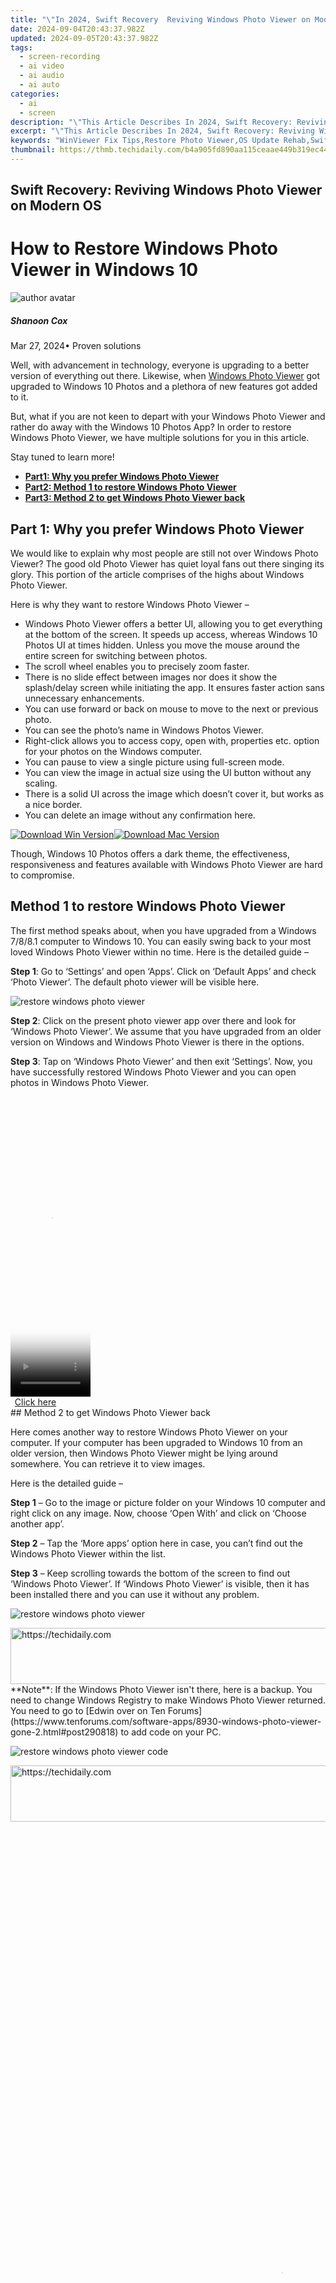 ```yaml
---
title: "\"In 2024, Swift Recovery  Reviving Windows Photo Viewer on Modern OS\""
date: 2024-09-04T20:43:37.982Z
updated: 2024-09-05T20:43:37.982Z
tags: 
  - screen-recording
  - ai video
  - ai audio
  - ai auto
categories: 
  - ai
  - screen
description: "\"This Article Describes In 2024, Swift Recovery: Reviving Windows Photo Viewer on Modern OS\""
excerpt: "\"This Article Describes In 2024, Swift Recovery: Reviving Windows Photo Viewer on Modern OS\""
keywords: "WinViewer Fix Tips,Restore Photo Viewer,OS Update Rehab,SwiftWinView Repair,QuickOS Photo Fix,Modern WinPhotos,Viewer Revive Tech"
thumbnail: https://thmb.techidaily.com/b4a905fd890aa115ceaae449b319ec44a08a343a14b9f46ade584251a7832338.jpg
---
```


## Swift Recovery: Reviving Windows Photo Viewer on Modern OS

# How to Restore Windows Photo Viewer in Windows 10

![author avatar](https://images.wondershare.com/filmora/article-images/shannon-cox.jpg)

##### Shanoon Cox

 Mar 27, 2024• Proven solutions

Well, with advancement in technology, everyone is upgrading to a better version of everything out there. Likewise, when [Windows Photo Viewer](https://support.microsoft.com/en-us/help/4027135/windows-10-photo-viewer) got upgraded to Windows 10 Photos and a plethora of new features got added to it.

But, what if you are not keen to depart with your Windows Photo Viewer and rather do away with the Windows 10 Photos App? In order to restore Windows Photo Viewer, we have multiple solutions for you in this article.

Stay tuned to learn more!

* [**Part1: Why you prefer Windows Photo Viewer**](#part1)
* [**Part2: Method 1 to restore Windows Photo Viewer**](#part2)
* [**Part3: Method 2 to get Windows Photo Viewer back**](#part3)

## Part 1: Why you prefer Windows Photo Viewer

We would like to explain why most people are still not over Windows Photo Viewer? The good old Photo Viewer has quiet loyal fans out there singing its glory. This portion of the article comprises of the highs about Windows Photo Viewer.

Here is why they want to restore Windows Photo Viewer –

* Windows Photo Viewer offers a better UI, allowing you to get everything at the bottom of the screen. It speeds up access, whereas Windows 10 Photos UI at times hidden. Unless you move the mouse around the entire screen for switching between photos.
* The scroll wheel enables you to precisely zoom faster.
* There is no slide effect between images nor does it show the splash/delay screen while initiating the app. It ensures faster action sans unnecessary enhancements.
* You can use forward or back on mouse to move to the next or previous photo.
* You can see the photo’s name in Windows Photos Viewer.
* Right-click allows you to access copy, open with, properties etc. option for your photos on the Windows computer.
* You can pause to view a single picture using full-screen mode.
* You can view the image in actual size using the UI button without any scaling.
* There is a solid UI across the image which doesn’t cover it, but works as a nice border.
* You can delete an image without any confirmation here.

[![Download Win Version](https://images.wondershare.com/filmora/guide/download-btn-win.jpg)](https://tools.techidaily.com/wondershare/filmora/download/)[![Download Mac Version](https://images.wondershare.com/filmora/guide/download-btn-mac.jpg)](https://tools.techidaily.com/wondershare/filmora/download/)

Though, Windows 10 Photos offers a dark theme, the effectiveness, responsiveness and features available with Windows Photo Viewer are hard to compromise.

## Method 1 to restore Windows Photo Viewer

The first method speaks about, when you have upgraded from a Windows 7/8/8.1 computer to Windows 10\. You can easily swing back to your most loved Windows Photo Viewer within no time. Here is the detailed guide –

**Step 1**: Go to ‘Settings’ and open ‘Apps’. Click on ‘Default Apps’ and check ‘Photo Viewer’. The default photo viewer will be visible here.

![restore windows photo viewer](https://images.wondershare.com/filmora/article-images/restore-windows-photo-viewer.jpg)

**Step 2**: Click on the present photo viewer app over there and look for ‘Windows Photo Viewer’. We assume that you have upgraded from an older version on Windows and Windows Photo Viewer is there in the options.

**Step 3**: Tap on ‘Windows Photo Viewer’ and then exit ‘Settings’. Now, you have successfully restored Windows Photo Viewer and you can open photos in Windows Photo Viewer.

<!-- affiliate ads begin -->
<span id="1975562">
					<video width="128" height="480" style="cursor:pointer"
           poster="//a.impactradius-go.com/display-clicktoplayimage/1975562.png"
           onclick="if(!this.playClicked){this.play();this.setAttribute('controls',true);this.playClicked=true;}">
	   <source src="//a.impactradius-go.com/display-ad/22993-1975562">
	   <img src="//a.impactradius-go.com/display-clicktoplayimage/1975562.png" style="border: none; height: 100%; width: 100%; object-fit: contain">
	</video>
	<div style="width:80px;text-align:center"><a href="javascript:window.open(decodeURIComponent('https%3A%2F%2Fhomestyler.sjv.io%2Fc%2F5597632%2F1975562%2F22993'), '_blank');void(0);">Click here</a></div>
</span>
<img height="0" width="0" src="https://imp.pxf.io/i/5597632/1975562/22993" style="position:absolute;visibility:hidden;" border="0" />
<!-- affiliate ads end -->
## Method 2 to get Windows Photo Viewer back

Here comes another way to restore Windows Photo Viewer on your computer. If your computer has been upgraded to Windows 10 from an older version, then Windows Photo Viewer might be lying around somewhere. You can retrieve it to view images.

Here is the detailed guide –

**Step 1** – Go to the image or picture folder on your Windows 10 computer and right click on any image. Now, choose ‘Open With’ and click on ‘Choose another app’.

**Step 2** – Tap the ‘More apps’ option here in case, you can’t find out the Windows Photo Viewer within the list.

**Step 3** – Keep scrolling towards the bottom of the screen to find out ‘Windows Photo Viewer’. If ‘Windows Photo Viewer’ is visible, then it has been installed there and you can use it without any problem.

![restore windows photo viewer](https://images.wondershare.com/filmora/article-images/restore-windows-photo-viewer-back.jpg)

<!-- affiliate ads begin -->
<a href="https://jalbum-affiliate-program.sjv.io/c/5597632/1584040/17916" target="_top" id="1584040">
  <img src="//a.impactradius-go.com/display-ad/17916-1584040" border="0" alt="https://techidaily.com" width="728" height="90"/>
</a>
<img height="0" width="0" src="https://jalbum-affiliate-program.sjv.io/i/5597632/1584040/17916" style="position:absolute;visibility:hidden;" border="0" />
<!-- affiliate ads end -->
**Note**: If the Windows Photo Viewer isn't there, here is a backup. You need to change Windows Registry to make Windows Photo Viewer returned. You need to go to [Edwin over on Ten Forums](https://www.tenforums.com/software-apps/8930-windows-photo-viewer-gone-2.html#post290818) to add code on your PC.

![restore windows photo viewer code](https://images.wondershare.com/filmora/article-images/restore-windows-photo-viewer-code.jpg)

<!-- affiliate ads begin -->
<a href="https://imp.i357552.net/c/5597632/947746/11832" target="_top" id="947746">
  <img src="//a.impactradius-go.com/display-ad/11832-947746" border="0" alt="https://techidaily.com" width="728" height="90"/>
</a>
<img height="0" width="0" src="https://imp.i357552.net/i/5597632/947746/11832" style="position:absolute;visibility:hidden;" border="0" />
<!-- affiliate ads end -->
<!-- affiliate ads begin -->
<span id="1424528">
					<video width="864" height="1536" style="cursor:pointer"
           poster="//a.impactradius-go.com/display-clicktoplayimage/1424528.png"
           onclick="if(!this.playClicked){this.play();this.setAttribute('controls',true);this.playClicked=true;}">
	   <source src="//a.impactradius-go.com/display-ad/16446-1424528">
	   <img src="//a.impactradius-go.com/display-clicktoplayimage/1424528.png" style="border: none; height: 100%; width: 100%; object-fit: contain">
	</video>
	<div style="width:540px;text-align:center"><a href="javascript:window.open(decodeURIComponent('https%3A%2F%2Flaganoo.pxf.io%2Fc%2F5597632%2F1424528%2F16446'), '_blank');void(0);">Click here</a></div>
</span>
<img height="0" width="0" src="https://imp.pxf.io/i/5597632/1424528/16446" style="position:absolute;visibility:hidden;" border="0" />
<!-- affiliate ads end -->
### Conclusion

From the above article, we found out that restoring Windows Photo Viewer on your system is not a tough task. But, without having the proper knowledge you shouldn’t play around with your Photos app. So, this article guides you through a reliable method for restoring Windows Photo Viewer and view your photos like you always loved to. We hope you liked our efforts of enlightening you about Windows Photo Viewer and got the necessary information. Plus, if none of these work, you can use [Windows 10 Photos app alternatives](https://tools.techidaily.com/wondershare/filmora/download/). Thanks for reading! Do comment us below to let us know your views.

[![Download Win Version](https://images.wondershare.com/filmora/guide/download-btn-win.jpg)](https://tools.techidaily.com/wondershare/filmora/download/)[![Download Mac Version](https://images.wondershare.com/filmora/guide/download-btn-mac.jpg)](https://tools.techidaily.com/wondershare/filmora/download/)

<!-- affiliate ads begin -->
<a href="https://dhgate.sjv.io/c/5597632/2106658/12108" target="_top" id="2106658">
  <img src="//a.impactradius-go.com/display-ad/12108-2106658" border="0" alt="https://techidaily.com" width="728" height="90"/>
</a>
<img height="0" width="0" src="https://dhgate.sjv.io/i/5597632/2106658/12108" style="position:absolute;visibility:hidden;" border="0" />
<!-- affiliate ads end -->
![author avatar](https://images.wondershare.com/filmora/article-images/shannon-cox.jpg)

<!-- affiliate ads begin -->
<a href="https://aligracehair.sjv.io/c/5597632/1896560/19272" target="_top" id="1896560">
  <img src="//a.impactradius-go.com/display-ad/19272-1896560" border="0" alt="https://techidaily.com" width="728" height="90"/>
</a>
<img height="0" width="0" src="https://aligracehair.sjv.io/i/5597632/1896560/19272" style="position:absolute;visibility:hidden;" border="0" />
<!-- affiliate ads end -->
Shanoon Cox

Shanoon Cox is a writer and a lover of all things video.

Follow @Shanoon Cox


<ins class="adsbygoogle"
     style="display:block"
     data-ad-format="autorelaxed"
     data-ad-client="ca-pub-7571918770474297"
     data-ad-slot="1223367746"></ins>



<ins class="adsbygoogle"
     style="display:block"
     data-ad-client="ca-pub-7571918770474297"
     data-ad-slot="8358498916"
     data-ad-format="auto"
     data-full-width-responsive="true"></ins>






<span class="atpl-alsoreadstyle">Also read:</span>
<div><ul>
<li><a href="https://fox-blue.techidaily.com/new-2024-approved-best-5-streamlined-online-convertors-for-gifs-to-video/"><u>[New] 2024 Approved  Best 5 Streamlined Online Convertors for GIFs to Video</u></a></li>
<li><a href="https://fox-blue.techidaily.com/new-2024-approved-mastering-autofocus-on-iphone-cameras-efficiently/"><u>[New] 2024 Approved  Mastering Autofocus on iPhone Cameras Efficiently</u></a></li>
<li><a href="https://digital-screen-recording.techidaily.com/new-2024-approved-the-ultimate-guide-to-choosing-a-professional-video-editor-filmora-or-democracy-creator/"><u>[New] 2024 Approved  The Ultimate Guide to Choosing a Professional Video Editor (Filmora or Democracy Creator)</u></a></li>
<li><a href="https://fox-blue.techidaily.com/new-8-best-photo-grid-online-makers-to-polish-your-pictures-for-2024/"><u>[New] 8 Best Photo Grid Online Makers to Polish Your Pictures for 2024</u></a></li>
<li><a href="https://fox-blue.techidaily.com/new-elevate-your-brands-visibility-with-these-key-marketing-practices/"><u>[New] Elevate Your Brand's Visibility with These Key Marketing Practices</u></a></li>
<li><a href="https://fox-blue.techidaily.com/new-from-hashtags-to-challenges-insta-meets-tiktok-for-2024/"><u>[New] From Hashtags to Challenges  Insta Meets TikTok for 2024</u></a></li>
<li><a href="https://facebook-video-footage.techidaily.com/new-in-2024-avoid-shaky-footage-proper-tripod-usage-techniques-in-vlog-creation/"><u>[New] In 2024, Avoid Shaky Footage  Proper Tripod Usage Techniques in Vlog Creation</u></a></li>
<li><a href="https://fox-blue.techidaily.com/new-in-2024-decoding-the-tech-behind-immersive-vr-experiences/"><u>[New] In 2024, Decoding the Tech Behind Immersive VR Experiences</u></a></li>
<li><a href="https://fox-blue.techidaily.com/new-in-2024-thorough-appraisal-gopro-silver-hero4-specimen/"><u>[New] In 2024, Thorough Appraisal  GoPro Silver HERO4 Specimen</u></a></li>
<li><a href="https://fox-blue.techidaily.com/new-innovative-techniques-to-elevate-your-gopro-work-for-2024/"><u>[New] Innovative Techniques to Elevate Your GoPro Work for 2024</u></a></li>
<li><a href="https://fox-blue.techidaily.com/new-integrating-b-roll-effectively-without-distraction/"><u>[New] Integrating B Roll Effectively Without Distraction</u></a></li>
<li><a href="https://fox-blue.techidaily.com/new-perfect-palette-pro-for-2024/"><u>[New] Perfect Palette Pro for 2024</u></a></li>
<li><a href="https://fox-blue.techidaily.com/new-render-images-with-radial-light-diffusion-technique/"><u>[New] Render Images with Radial Light Diffusion Technique</u></a></li>
<li><a href="https://fox-blue.techidaily.com/new-short-form-script-template/"><u>[New] Short-Form Script Template</u></a></li>
<li><a href="https://fox-blue.techidaily.com/new-streaming-showdown-the-podcast-challenge-to-youtubes-dominance-for-2024/"><u>[New] Streaming Showdown  The Podcast Challenge to YouTube’s Dominance for 2024</u></a></li>
<li><a href="https://fox-blue.techidaily.com/new-the-premier-free-srt-to-video-subtitle-tools-for-2024/"><u>[New] The Premier Free SRT to Video Subtitle Tools for 2024</u></a></li>
<li><a href="https://fox-blue.techidaily.com/new-vivid-viewpoints-choosing-between-code-and-circuitry/"><u>[New] Vivid Viewpoints  Choosing Between Code and Circuitry</u></a></li>
<li><a href="https://tech-revival.techidaily.com/solved-computer-turns-on-but-no-display/"><u>[SOLVED] Computer Turns on but No Display</u></a></li>
<li><a href="https://fox-blue.techidaily.com/updated-10-tips-and-tricks-to-better-use-pixlr-editor-for-2024/"><u>[Updated] 10 Tips and Tricks to Better Use Pixlr Editor for 2024</u></a></li>
<li><a href="https://fox-blue.techidaily.com/updated-2024-approved-boosting-like-counts-tips-for-tiktok-unboxings/"><u>[Updated] 2024 Approved  Boosting Like Counts  Tips for TikTok Unboxings</u></a></li>
<li><a href="https://fox-blue.techidaily.com/updated-2024-approved-crafting-compelling-slug-lines-a-step-by-step-approach/"><u>[Updated] 2024 Approved  Crafting Compelling Slug Lines  A Step-by-Step Approach</u></a></li>
<li><a href="https://fox-blue.techidaily.com/updated-2024-approved-elevate-your-reality-best-of-samsung-gear-vr-titles/"><u>[Updated] 2024 Approved  Elevate Your Reality  Best of Samsung Gear VR Titles</u></a></li>
<li><a href="https://fox-blue.techidaily.com/updated-2024-approved-evaluating-storage-limits-for-multi-channel-vids-128gb/"><u>[Updated] 2024 Approved  Evaluating Storage Limits for Multi-Channel Vids, 128GB</u></a></li>
<li><a href="https://fox-blue.techidaily.com/updated-capturing-movie-scenes-as-single-image-snapshots-windows-10/"><u>[Updated] Capturing Movie Scenes as Single Image Snapshots (Windows 10)</u></a></li>
<li><a href="https://facebook-clips.techidaily.com/updated-driving-virality-on-the-worlds-largest-network/"><u>[Updated] Driving Virality on the World’s Largest Network</u></a></li>
<li><a href="https://fox-blue.techidaily.com/updated-essential-ps-know-how-color-enhancement-basics/"><u>[Updated] Essential PS Know-How  Color Enhancement Basics</u></a></li>
<li><a href="https://facebook-video-footage.techidaily.com/updated-high-earning-video-visionaries/"><u>[Updated] High Earning Video Visionaries</u></a></li>
<li><a href="https://fox-blue.techidaily.com/updated-in-2024-comparative-review-samsungs-imaging-suite-2023-edition/"><u>[Updated] In 2024, Comparative Review  Samsung's Imaging Suite, 2023 Edition</u></a></li>
<li><a href="https://fox-blue.techidaily.com/updated-in-2024-the-ultimate-guide-to-clearing-digital-photo-borders/"><u>[Updated] In 2024, The Ultimate Guide to Clearing Digital Photo Borders</u></a></li>
<li><a href="https://fox-blue.techidaily.com/updated-lightroom-guide-creating-and-merging-stunning-hdr-images-for-2024/"><u>[Updated] Lightroom Guide  Creating & Merging Stunning HDR Images for 2024</u></a></li>
<li><a href="https://fox-cloud.techidaily.com/updated-navigating-microsoft-azure-for-text-conversion/"><u>[Updated] Navigating Microsoft Azure for Text Conversion</u></a></li>
<li><a href="https://fox-blue.techidaily.com/updated-premium-audio-visual-leading-blu-ray-devices/"><u>[Updated] Premium Audio, Visual  Leading Blu-Ray Devices</u></a></li>
<li><a href="https://some-guidance.techidaily.com/updated-streamlined-process-for-hassle-free-hdr-shots/"><u>[Updated] Streamlined Process for Hassle-Free HDR Shots</u></a></li>
<li><a href="https://fox-blue.techidaily.com/updated-unraveling-robloxs-close-up-mysteries-for-gamers/"><u>[Updated] Unraveling Roblox's Close-Up Mysteries for Gamers</u></a></li>
<li><a href="https://fox-blue.techidaily.com/updated-visionarys-guide-top-5-slow-motion-tech-for-2024/"><u>[Updated] Visionary's Guide  Top 5 Slow-Motion Tech for 2024</u></a></li>
<li><a href="https://fox-blue.techidaily.com/2024-approved-videodownloading-made-simple-the-best-5-free-apps/"><u>2024 Approved  Videodownloading Made Simple  The Best 5 Free Apps</u></a></li>
<li><a href="https://fox-blue.techidaily.com/elite-aural-arranger-for-android-operating-systems/"><u>Elite Aural Arranger for Android Operating Systems</u></a></li>
<li><a href="https://hardware-help.techidaily.com/expert-insights-on-computing-by-toms-hardware-hub/"><u>Expert Insights on Computing by Tom's Hardware Hub</u></a></li>
<li><a href="https://iphone-unlock.techidaily.com/forgot-iphone-6-backup-password-heres-what-to-do-drfone-by-drfone-ios/"><u>Forgot iPhone 6 Backup Password? Heres What to Do | Dr.fone</u></a></li>
<li><a href="https://change-location.techidaily.com/full-guide-to-catch-100-iv-pokemon-using-a-map-on-samsung-galaxy-f14-5g-drfone-by-drfone-virtual-android/"><u>Full Guide to Catch 100 IV Pokémon Using a Map On Samsung Galaxy F14 5G | Dr.fone</u></a></li>
<li><a href="https://bypass-frp.techidaily.com/how-to-bypass-xiaomi-redmi-note-12r-frp-in-3-different-ways-by-drfone-android/"><u>How To Bypass Xiaomi Redmi Note 12R FRP In 3 Different Ways</u></a></li>
<li><a href="https://blog-min.techidaily.com/how-to-recover-deleted-photos-from-android-gallery-without-backup-on-nokia-g310-by-stellar-photo-recovery-android-mobile-photo-recover/"><u>How to recover deleted photos from Android Gallery without backup on Nokia G310</u></a></li>
<li><a href="https://easy-unlock-android.techidaily.com/how-to-remove-screen-lock-pin-on-poco-x5-like-a-pro-5-easy-ways-by-drfone-android/"><u>How To Remove Screen Lock PIN On Poco X5 Like A Pro 5 Easy Ways</u></a></li>
<li><a href="https://fix-guide.techidaily.com/how-to-teleport-your-gps-location-on-samsung-galaxy-a15-5g-drfone-by-drfone-virtual-android/"><u>How To Teleport Your GPS Location On Samsung Galaxy A15 5G? | Dr.fone</u></a></li>
<li><a href="https://fox-cloud.techidaily.com/in-2024-ace-your-content-strategies-to-skyrocket-video-popularity/"><u>In 2024, Ace Your Content  Strategies to Skyrocket Video Popularity</u></a></li>
<li><a href="https://extra-resources.techidaily.com/in-2024-chromes-new-soundscape-the-foremost-apps-for-voice-change-exploration/"><u>In 2024, Chrome’s New Soundscape  The Foremost Apps for Voice Change Exploration</u></a></li>
<li><a href="https://fox-blue.techidaily.com/in-2024-complete-breakdown-inside-google-podcasts-application/"><u>In 2024, Complete Breakdown  Inside Google Podcasts Application</u></a></li>
<li><a href="https://extra-skills.techidaily.com/in-2024-leaders-of-head-worn-digital-realms/"><u>In 2024, Leaders of Head-Worn Digital Realms</u></a></li>
<li><a href="https://fox-blue.techidaily.com/mavic-air-vs-spark-the-gamers-edition-comparison/"><u>Mavic Air Vs. Spark  The Gamer's Edition Comparison</u></a></li>
<li><a href="https://twitter-videos.techidaily.com/maximizing-mobile-video-quality-in-tweets/"><u>Maximizing Mobile Video Quality in Tweets</u></a></li>
<li><a href="https://common-error.techidaily.com/troubleshooting-the-missing-device-drivers-warnings-in-windows-7-setup-guide/"><u>Troubleshooting the Missing Device Drivers Warnings in Windows 7 Setup [Guide]</u></a></li>
<li><a href="https://some-guidance.techidaily.com/ultimate-black-battery-compatibility-with-gopro-hero5-for-2024/"><u>Ultimate Black Battery Compatibility with GoPro Hero5 for 2024</u></a></li>
<li><a href="https://fox-blue.techidaily.com/unmatched-camera-companions-for-top-tier-yi-4k-tech-for-2024/"><u>Unmatched Camera Companions for Top-Tier YI 4K Tech for 2024</u></a></li>
<li><a href="https://windows11.techidaily.com/why-choose-linux-without-windows-subsystem/"><u>Why Choose Linux without Windows Subsystem?</u></a></li>
</ul></div>
